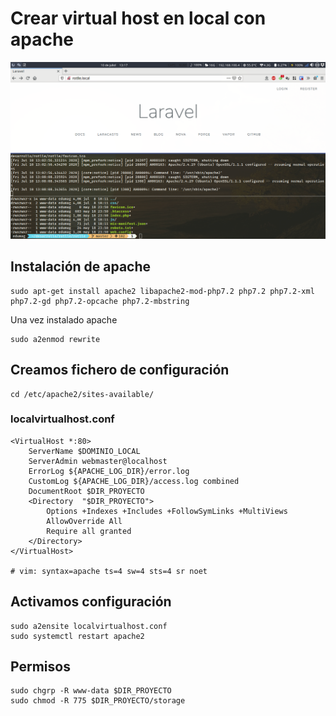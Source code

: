 # Crear virtual host en local con apache

![](../img/VirtualHost-apache-local/VirtualHost-apache-local-01.png)

## Instalación de apache

```
sudo apt-get install apache2 libapache2-mod-php7.2 php7.2 php7.2-xml php7.2-gd php7.2-opcache php7.2-mbstring
```

Una vez instalado apache

```
sudo a2enmod rewrite
```

## Creamos fichero de configuración

```
cd /etc/apache2/sites-available/
```

### localvirtualhost.conf

```
<VirtualHost *:80>
	ServerName $DOMINIO_LOCAL
	ServerAdmin webmaster@localhost
	ErrorLog ${APACHE_LOG_DIR}/error.log
	CustomLog ${APACHE_LOG_DIR}/access.log combined
	DocumentRoot $DIR_PROYECTO
    <Directory  "$DIR_PROYECTO">
        Options +Indexes +Includes +FollowSymLinks +MultiViews
        AllowOverride All
        Require all granted
    </Directory>
</VirtualHost>

# vim: syntax=apache ts=4 sw=4 sts=4 sr noet
```

## Activamos configuración

```
sudo a2ensite localvirtualhost.conf
sudo systemctl restart apache2
```

## Permisos

```
sudo chgrp -R www-data $DIR_PROYECTO
sudo chmod -R 775 $DIR_PROYECTO/storage
```


